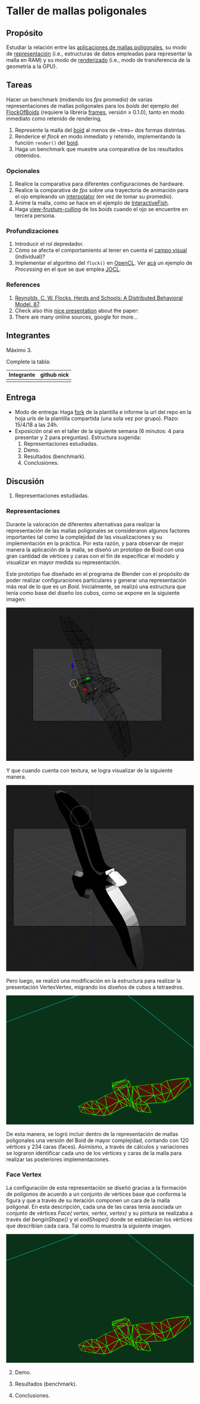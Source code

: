 # Taller de mallas poligonales

## Propósito

Estudiar la relación entre las [aplicaciones de mallas poligonales](https://github.com/VisualComputing/representation), su modo de [representación](https://en.wikipedia.org/wiki/Polygon_mesh) (i.e., estructuras de datos empleadas para representar la malla en RAM) y su modo de [renderizado](https://processing.org/tutorials/pshape/) (i.e., modo de transferencia de la geometría a la GPU).

## Tareas

Hacer un benchmark (midiendo los *fps* promedio) de varias representaciones de mallas poligonales para los _boids_ del ejemplo del [FlockOfBoids](https://github.com/VisualComputing/framesjs/tree/processing/examples/Advanced/FlockOfBoids) (requiere la librería [frames](https://github.com/VisualComputing/framesjs/releases), versión ≥ 0.1.0), tanto en modo inmediato como retenido de rendering.

1. Represente la malla del [boid](https://github.com/VisualComputing/framesjs/blob/processing/examples/Advanced/FlockOfBoids/Boid.pde) al menos de ~tres~ dos formas distintas.
2. Renderice el _flock_ en modo inmediato y retenido, implementando la función ```render()``` del [boid](https://github.com/VisualComputing/framesjs/blob/processing/examples/Advanced/FlockOfBoids/Boid.pde).
3. Haga un benchmark que muestre una comparativa de los resultados obtenidos.

### Opcionales

1. Realice la comparativa para diferentes configuraciones de hardware.
2. Realice la comparativa de *fps* sobre una trayectoria de animación para el ojo empleando un [interpolator](https://github.com/VisualComputing/framesjs/tree/processing/examples/Basics/B8_Interpolation2) (en vez de tomar su promedio).
3. Anime la malla, como se hace en el ejemplo de [InteractiveFish](https://github.com/VisualComputing/framesjs/tree/processing/examples/ik/InteractiveFish).
4. Haga [view-frustum-culling](https://github.com/VisualComputing/framesjs/tree/processing/examples/Demos/ViewFrustumCulling) de los _boids_ cuando el ojo se encuentre en tercera persona.

### Profundizaciones

1. Introducir el rol depredador.
2. Cómo se afecta el comportamiento al tener en cuenta el [campo visual](https://es.wikipedia.org/wiki/Campo_visual) (individual)?
3. Implementar el algoritmo del ```flock()``` en [OpenCL](https://en.wikipedia.org/wiki/OpenCL). Ver [acá](https://www.youtube.com/watch?v=4NU37rPOAsk) un ejemplo de *Processing* en el que se que emplea [JOCL](http://www.jocl.org/).

### References

1. [Reynolds, C. W. Flocks, Herds and Schools: A Distributed Behavioral Model. 87](http://www.cs.toronto.edu/~dt/siggraph97-course/cwr87/).
2. Check also this [nice presentation](https://pdfs.semanticscholar.org/73b1/5c60672971c44ef6304a39af19dc963cd0af.pdf) about the paper:
3. There are many online sources, google for more...

## Integrantes

Máximo 3.

Complete la tabla:

| Integrante | github nick |
|------------|-------------|
|            |             |

## Entrega

* Modo de entrega: Haga [fork](https://help.github.com/articles/fork-a-repo/) de la plantilla e informe la url del repo en la hoja *urls* de la plantilla compartida (una sola vez por grupo). Plazo: 15/4/18 a las 24h.
* Exposición oral en el taller de la siguiente semana (6 minutos: 4 para presentar y 2 para preguntas). Estructura sugerida:
  1. Representaciones estudiadas.
  2. Demo.
  3. Resultados (benchmark).
  4. Conclusiones.
  
## Discusión

1. Representaciones estudiadas.

 ### Representaciones
 
 Durante la valoración de diferentes alternativas para realizar la representación de las mallas poligonales se consideraron algunos factores importantes tal como la complejidad de las visualizaciones y su implementación en la práctica. Por esta razón, y para observar de mejor manera la aplicación de la malla, se diseñó un prototipo de Boid con una gran cantidad de vértices y caras con el fin de especificar el modelo y visualizar en mayor medida su representación.
 
 Este prototipo fue diseñado en el programa de Blender con el propósito de poder realizar configuraciones particulares y generar una representación más real de lo que es un *Boid*. Inicialmente, se realizó una estructura que tenía como base del diseño los cubos, como se expone en la siguiente imagen:
 
  ![alt](./imagenes/boidcubes.PNG)
 
 Y que cuando cuenta con textura, se logra visualizar de la siguiente manera.
 
 ![alt](./imagenes/boidcubestexture.PNG)
 
 Pero luego, se realizó una modificación en la estructura para realizar la presentación VertexVertex, migrando los diseños de cubos a tetraedros. 
 
  ![alt](./imagenes/boidtetrahedron.PNG)
 
 De esta manera, se logró incluir dentro de la representación de mallas poligonales una versión del Boid de mayor complejidad, contando con 120 vértices y 234 caras (faces). Asimismo, a través de cálculos y variaciones se lograron identificar cada uno de los vértices y caras de la malla para realizar las posteriores implementaciones. 

 ### Face Vertex
 
 La configuración de esta representación se diseñó gracias a la formación de polígonos de acuerdo a un conjunto de vértices base que conforma la figura y que a través de su iteración componen un cara de la malla poligonal. En esta descripción, cada una de las caras tenía asociada un conjunto de vértices *Face( vertex, vertex, vertex)* y su pintura se realizaba a través del _benginShape()_ y el _endShape()_ donde se establecían los vértices que describían cada cara. Tal como lo muestra la siguiente imagen.

  ![alt](./imagenes/boidtetrahedron.PNG)

2. Demo.

3. Resultados (benchmark).

4. Conclusiones.
